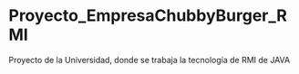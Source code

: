 # Proyecto_EmpresaChubbyBurger_RMI
Proyecto de la Universidad, donde se trabaja la tecnología de RMI de JAVA
